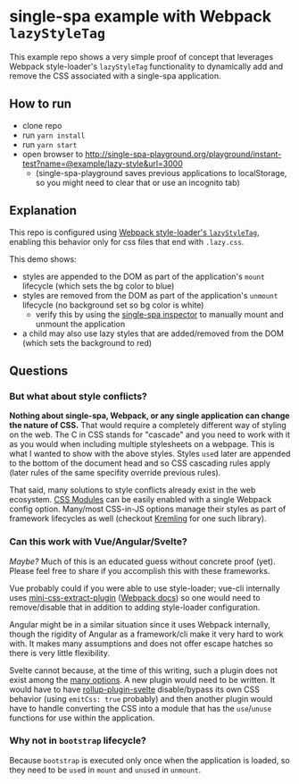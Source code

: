 # single-spa example with Webpack `lazyStyleTag`

This example repo shows a very simple proof of concept that leverages Webpack style-loader's `lazyStyleTag` functionality to dynamically add and remove the CSS associated with a single-spa application.

## How to run

- clone repo
- run `yarn install`
- run `yarn start`
- open browser to http://single-spa-playground.org/playground/instant-test?name=@example/lazy-style&url=3000
  - (single-spa-playground saves previous applications to localStorage, so you might need to clear that or use an incognito tab)

## Explanation

This repo is configured using [Webpack style-loader's `lazyStyleTag`](https://webpack.js.org/loaders/style-loader/#lazystyletag), enabling this behavior only for css files that end with `.lazy.css`.

This demo shows:

- styles are appended to the DOM as part of the application's `mount` lifecycle (which sets the bg color to blue)
- styles are removed from the DOM as part of the application's `unmount` lifecycle (no background set so bg color is white)
  - verify this by using the [single-spa inspector](https://single-spa.js.org/docs/devtools/) to manually mount and unmount the application
- a child may also use lazy styles that are added/removed from the DOM (which sets the background to red)

## Questions

### But what about style conflicts?

**Nothing about single-spa, Webpack, or any single application can change the nature of CSS.** That would require a completely different way of styling on the web. The C in CSS stands for "cascade" and you need to work with it as you would when including multiple stylesheets on a webpage. This is what I wanted to show with the above styles. Styles `use`d later are appended to the bottom of the document head and so CSS cascading rules apply (later rules of the same specifity override previous rules).

That said, many solutions to style conflicts already exist in the web ecosystem. [CSS Modules](https://webpack.js.org/loaders/css-loader/#modules) can be easily enabled with a single Webpack config option. Many/most CSS-in-JS options manage their styles as part of framework lifecycles as well (checkout [Kremling](https://github.com/CanopyTax/kremling) for one such library).

### Can this work with Vue/Angular/Svelte?

_Maybe?_ Much of this is an educated guess without concrete proof (yet). Please feel free to share if you accomplish this with these frameworks.

Vue probably could if you were able to use style-loader; vue-cli internally uses [mini-css-extract-plugin](https://cli.vuejs.org/config/#css-extract) ([Webpack docs](https://github.com/webpack-contrib/mini-css-extract-plugin)) so one would need to remove/disable that in addition to adding style-loader configuration.

Angular might be in a similar situation since it uses Webpack internally, though the rigidity of Angular as a framework/cli make it very hard to work with. It makes many assumptions and does not offer escape hatches so there is very little flexibility.

Svelte cannot because, at the time of this writing, such a plugin does not exist among the [many options](https://github.com/rollup/awesome#css). A new plugin would need to be written. It would have to have [rollup-plugin-svelte](https://github.com/sveltejs/rollup-plugin-svelte) disable/bypass its own CSS behavior (using `emitCss: true` probably) and then another plugin would have to handle converting the CSS into a module that has the `use`/`unuse` functions for use within the application.

### Why not in `bootstrap` lifecycle?

Because `bootstrap` is executed only once when the application is loaded, so they need to be `use`d in `mount` and `unuse`d in `unmount`.
